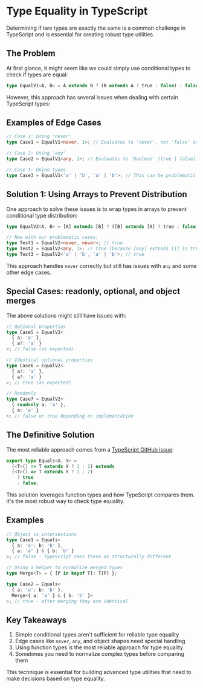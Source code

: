 # Type Equality in TypeScript

Determining if two types are exactly the same is a common challenge in TypeScript and is essential for creating robust type utilities.

## The Problem

At first glance, it might seem like we could simply use conditional types to check if types are equal:

```ts
type EqualV1<A, B> = A extends B ? (B extends A ? true : false) : false;
```

However, this approach has several issues when dealing with certain TypeScript types:

## Examples of Edge Cases

```ts
// Case 1: Using 'never'
type Case1 = EqualV1<never, 1>; // Evaluates to 'never', not 'false' as expected

// Case 2: Using 'any'
type Case2 = EqualV1<any, 1>; // Evaluates to 'boolean' (true | false), not a specific value

// Case 3: Union types
type Case3 = EqualV1<'a' | 'b', 'a' | 'b'>; // This can be problematic with union distribution
```

## Solution 1: Using Arrays to Prevent Distribution

One approach to solve these issues is to wrap types in arrays to prevent conditional type distribution:

```ts
type EqualV2<A, B> = [A] extends [B] ? ([B] extends [A] ? true : false) : false;

// Now with our problematic cases:
type Test1 = EqualV2<never, never>; // true
type Test2 = EqualV2<any, 1>; // true (because [any] extends [1] is true)
type Test3 = EqualV2<'a' | 'b', 'a' | 'b'>; // true
```

This approach handles `never` correctly but still has issues with `any` and some other edge cases.

## Special Cases: readonly, optional, and object merges

The above solutions might still have issues with:

```ts
// Optional properties
type Case5 = EqualV2<
  { a: 'a' },
  { a?: 'a' }
>; // false (as expected)

// Identical optional properties
type Case6 = EqualV2<
  { a?: 'a' },
  { a?: 'a' }
>; // true (as expected)

// Readonly
type Case7 = EqualV2<
  { readonly a: 'a' },
  { a: 'a' }
>; // false or true depending on implementation
```

## The Definitive Solution

The most reliable approach comes from a [TypeScript GitHub issue](https://github.com/Microsoft/TypeScript/issues/27024#issuecomment-421529650):

```ts
export type Equals<X, Y> =
  (<T>() => T extends X ? 1 : 2) extends
  (<T>() => T extends Y ? 1 : 2)
    ? true
    : false;
```

This solution leverages function types and how TypeScript compares them. It's the most robust way to check type equality.

## Examples

```ts
// Object vs intersections
type Case1 = Equals<
  { a: 'a'; b: 'b' },
  { a: 'a' } & { b: 'b' }
>; // false - TypeScript sees these as structurally different

// Using a helper to normalize merged types
type Merge<T> = { [P in keyof T]: T[P] };

type Case2 = Equals<
  { a: 'a'; b: 'b' },
  Merge<{ a: 'a' } & { b: 'b' }>
>; // true - after merging they are identical
```

## Key Takeaways

1. Simple conditional types aren't sufficient for reliable type equality
2. Edge cases like `never`, `any`, and object shapes need special handling
3. Using function types is the most reliable approach for type equality
4. Sometimes you need to normalize complex types before comparing them

This technique is essential for building advanced type utilities that need to make decisions based on type equality.
